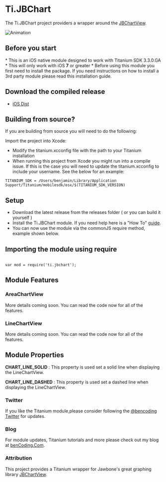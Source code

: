 <h1>Ti.JBChart</h1>

The Ti.JBChart project providers a wrapper around the [JBChartView](https://github.com/Jawbone/JBChartView).

![Animation](https://github.com/benbahrenburg/Ti.JBChart/blob/master/screenshots/demo.gif)

<h2>Before you start</h2>
* This is an iOS native module designed to work with Titanium SDK 3.3.0.GA
* This will only work with iOS <b>7</b> or greater
* Before using this module you first need to install the package. If you need instructions on how to install a 3rd party module please read this installation guide.

<h2>Download the compiled release</h2>

* [iOS Dist](https://github.com/benbahrenburg/Ti.JBChart/tree/master/iphone/dist)

<h2>Building from source?</h2>

If you are building from source you will need to do the following:

Import the project into Xcode:

* Modify the titanium.xcconfig file with the path to your Titanium installation
* When running this project from Xcode you might run into a compile issue. If this is the case you will need to update the titanium.xcconfig to include your username. See the below for an example:

~~~
TITANIUM_SDK = /Users/benjamin/Library/Application Support/Titanium/mobilesdk/osx/$(TITANIUM_SDK_VERSION)
~~~

<h2>Setup</h2>

* Download the latest release from the releases folder ( or you can build it yourself )
* Install the Ti.JBChart module. If you need help here is a "How To" [guide](https://wiki.appcelerator.org/display/guides/Configuring+Apps+to+Use+Modules). 
* You can now use the module via the commonJS require method, example shown below.

<h2>Importing the module using require</h2>
<pre><code>
var mod = require('ti.jbchart');
</code></pre>

<h2>Module Features</h2>

<h3>AreaChartView</h3>

More details coming soon.  You can read the code now for all of the features.

<h3>LineChartView</h3>

More details coming soon.  You can read the code now for all of the features.

<h2>Module Properties</h2>

<b>CHART_LINE_SOLID</b> : This property is used set a solid line when displaying the LineChartView.

<b>CHART_LINE_DASHED</b> : This property is used set a dashed line when displaying the LineChartView.


<h3>Twitter</h3>

If you like the Titanium module,please consider following the [@bencoding Twitter](http://www.twitter.com/bencoding) for updates.

<h3>Blog</h3>

For module updates, Titanium tutorials and more please check out my blog at [benCoding.Com](http://benCoding.com).

<h3>Attribution</h3>

This project provides a Titanium wrapper for Jawbone's great graphing library [JBChartView](https://github.com/Jawbone/JBChartView).  
